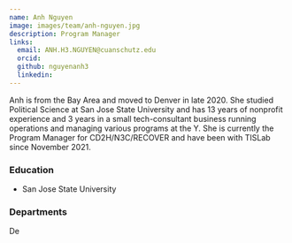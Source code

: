 ```yaml
---
name: Anh Nguyen
image: images/team/anh-nguyen.jpg
description: Program Manager
links:
  email: ANH.H3.NGUYEN@cuanschutz.edu
  orcid: 
  github: nguyenanh3
  linkedin: 
---
```


Anh is from the Bay Area and moved to Denver in late 2020.  She studied Political Science at San Jose State University and has 13 years of nonprofit experience and 3 years in a small tech-consultant business running operations and managing various programs at the Y. She is currently the Program Manager for CD2H/N3C/RECOVER and have been with TISLab since November 2021.

### Education

- San Jose State University

### Departments

De
